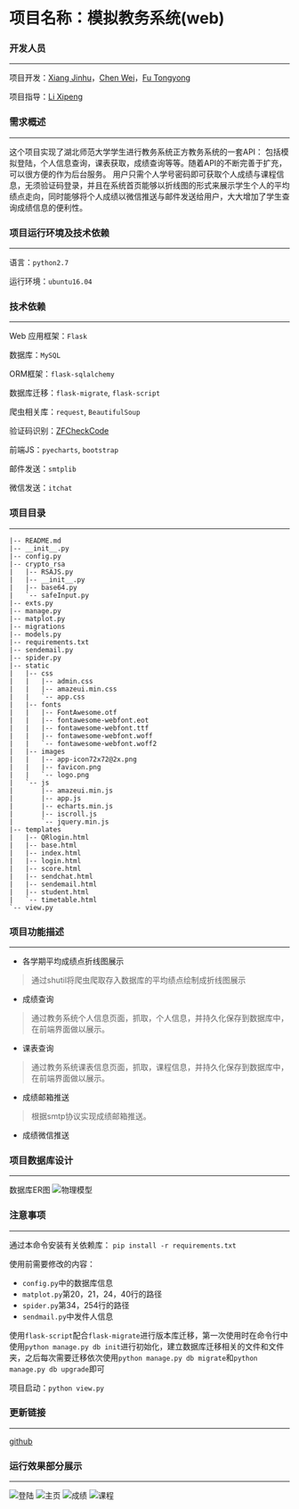 # 项目名称：模拟教务系统(web)


### 开发人员
---

项目开发：[Xiang Jinhu](https://github.com/chirsxjh)，[Chen Wei](https://github.com/Cris0525)，[Fu Tongyong](https://github.com/CANYOUFINDIT)

项目指导：[Li Xipeng](https://github.com/hahaps)

### 需求概述
---
这个项目实现了湖北师范大学学生进行教务系统正方教务系统的一套API： 包括模拟登陆，个人信息查询，课表获取，成绩查询等等。随着API的不断完善于扩充，可以很方便的作为后台服务。 
用户只需个人学号密码即可获取个人成绩与课程信息，无须验证码登录，并且在系统首页能够以折线图的形式来展示学生个人的平均绩点走向，同时能够将个人成绩以微信推送与邮件发送给用户，大大增加了学生查询成绩信息的便利性。

### 项目运行环境及技术依赖
---
语言：`python2.7`

运行环境：`ubuntu16.04`

### 技术依赖 
---
Web 应用框架：`Flask`

数据库：`MySQL`

ORM框架：`flask-sqlalchemy`

数据库迁移：`flask-migrate`, `flask-script`

爬虫相关库：`request`, `BeautifulSoup`

验证码识别：[ZFCheckCode](https://github.com/sctpan/CheckCodeRecognition)

前端JS：`pyecharts`, `bootstrap`

邮件发送：`smtplib`

微信发送：`itchat`


### 项目目录
---
```
|-- README.md
|-- __init__.py
|-- config.py
|-- crypto_rsa
|   |-- RSAJS.py
|   |-- __init__.py
|   |-- base64.py
|   `-- safeInput.py
|-- exts.py
|-- manage.py
|-- matplot.py
|-- migrations
|-- models.py
|-- requirements.txt
|-- sendemail.py
|-- spider.py
|-- static
|   |-- css
|   |   |-- admin.css
|   |   |-- amazeui.min.css
|   |   `-- app.css
|   |-- fonts
|   |   |-- FontAwesome.otf
|   |   |-- fontawesome-webfont.eot
|   |   |-- fontawesome-webfont.ttf
|   |   |-- fontawesome-webfont.woff
|   |   `-- fontawesome-webfont.woff2
|   |-- images
|   |   |-- app-icon72x72@2x.png
|   |   |-- favicon.png
|   |   `-- logo.png
|   `-- js
|       |-- amazeui.min.js
|       |-- app.js
|       |-- echarts.min.js
|       |-- iscroll.js
|       `-- jquery.min.js
|-- templates
|   |-- QRlogin.html
|   |-- base.html
|   |-- index.html
|   |-- login.html
|   |-- score.html
|   |-- sendchat.html
|   |-- sendemail.html
|   |-- student.html
|   `-- timetable.html
`-- view.py
```

### 项目功能描述
---
* 各学期平均成绩点折线图展示
>通过shutil将爬虫爬取存入数据库的平均绩点绘制成折线图展示
* 成绩查询
> 通过教务系统个人信息页面，抓取，个人信息，并持久化保存到数据库中，在前端界面做以展示。
* 课表查询
> 通过教务系统课表信息页面，抓取，课程信息，并持久化保存到数据库中，在前端界面做以展示。
* 成绩邮箱推送
> 根据smtp协议实现成绩邮箱推送。
* 成绩微信推送


### 项目数据库设计
---
 数据库ER图
![物理模型](https://camo.githubusercontent.com/f6dc506aea3b1f1ad15ceea1d53a1e29e2a90f91/687474703a2f2f61332e717069632e636e2f7073623f2f5631337552775a343237577a5a752f6c6431796f444a39566e37384f7674304342456277654266676a2a4d54716433393349744e675a386e6b6f212f622f64465942414141414141414126656b3d31266b703d312670743d3026626f3d34414d6b417541444a4149444544552126746c3d31267675696e3d3230313839383237363326746d3d31353335323737363030267363653d36302d342d332672663d7669657765725f333131)

### 注意事项
---
通过本命令安装有关依赖库：
`pip install -r requirements.txt`

使用前需要修改的内容：
- `config.py`中的数据库信息
- `matplot.py`第20，21，24，40行的路径
- `spider.py`第34，254行的路径
- `sendmail.py`中发件人信息

使用`flask-script`配合`flask-migrate`进行版本库迁移，第一次使用时在命令行中使用`python manage.py db init`进行初始化，建立数据库迁移相关的文件和文件夹，之后每次需要迁移依次使用`python manage.py db migrate`和`python manage.py db upgrade`即可


项目启动：`python view.py`



### 更新链接
---
[github](https://github.com/WeAreHus/StudyRecord/tree/master/day-2018-08-26/new_system)





### 运行效果部分展示
---
![登陆](http://a3.qpic.cn/psb?/V13uRwZ427WzZu/hJrCWjQVdkUoQv5K1f4uOytz9v2.xCL5dxnUujJh.fI!/b/dDYBAAAAAAAA&ek=1&kp=1&pt=0&bo=MAf4AjAH.AIDEDU!&tl=1&vuin=2018982763&tm=1535857200&sce=50-1-1&rf=viewer_311)
![主页](http://a4.qpic.cn/psb?/V13uRwZ427WzZu/vl8wWVEKe6.07FzcwLJGH5pbYlP3xLU.MCyrKURuZ9s!/b/dDcBAAAAAAAA&ek=1&kp=1&pt=0&bo=HgfzAh4H8wIDEDU!&tl=1&vuin=2018982763&tm=1535857200&sce=60-4-3&rf=viewer_311)
![成绩](http://a3.qpic.cn/psb?/V13uRwZ427WzZu/p3f6KdfDqGBteLoyBnsmjWi6XAHwiNAWopTiqzsMu7M!/b/dFYAAAAAAAAA&ek=1&kp=1&pt=0&bo=Dgf8Ag4H*AIDEDU!&tl=1&vuin=2018982763&tm=1535857200&sce=50-1-1&rf=viewer_311)
![课程](http://a1.qpic.cn/psb?/V13uRwZ427WzZu/Mymr7HYjbUpPEdMZGnNtcvc4fXqMMLsORw3N0Qd1bVs!/b/dDQBAAAAAAAA&ek=1&kp=1&pt=0&bo=FQf1AhUH9QIDEDU!&tl=1&vuin=2018982763&tm=1535857200&sce=50-1-1&rf=viewer_311)
